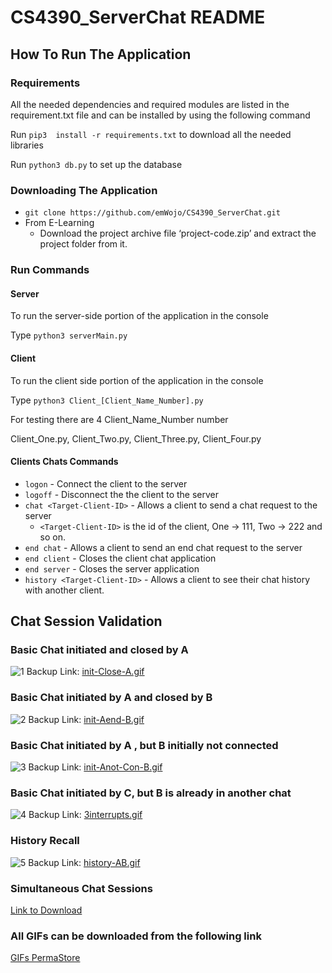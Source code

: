 # CS4390_ServerChat README
## How To Run The Application
### Requirements
All the needed dependencies and required modules  are listed in the requirement.txt file and can be installed by using the following command

Run `pip3  install -r requirements.txt` to download all the needed libraries

Run `python3 db.py` to set up the database

### Downloading The Application
- `git clone https://github.com/emWojo/CS4390_ServerChat.git`
- From E-Learning
   - Download the project archive file ‘project-code.zip’ and extract the project folder from it.


### Run Commands 

#### Server
To run the server-side portion of the application in the console

Type `python3 serverMain.py`

#### Client
To run the client side portion of the application in the console

Type `python3 Client_[Client_Name_Number].py`

For testing there are 4 Client_Name_Number number

Client_One.py, Client_Two.py, Client_Three.py, Client_Four.py

#### Clients Chats Commands
- `logon` - Connect the client to the server
- `logoff` - Disconnect the the client to the server
- `chat <Target-Client-ID>` - Allows a client to send a chat request to the server
   - `<Target-Client-ID>` is the id of the client, One -> 111, Two -> 222 and so on.
- `end chat`  - Allows a client to send an end chat request to the server
- `end client` - Closes the client chat application
- `end server` - Closes the server application
- `history <Target-Client-ID>` - Allows a client to see their chat history with another client.

## Chat Session Validation

### Basic Chat initiated and closed by A
![1](https://github.com/emWojo/CS4390_ServerChat/blob/main/gifs/initCloseA.gif)
Backup Link: [init-Close-A.gif](https://i.postimg.cc/Yq1Cy42Z/init-Close-A.gif)

### Basic Chat initiated by A and closed by B
![2](https://github.com/emWojo/CS4390_ServerChat/blob/main/gifs/initAendB.gif)
Backup Link: [init-Aend-B.gif](https://i.postimg.cc/7YvLV14S/init-Aend-B.gif)

### Basic Chat initiated by A , but B initially not connected
![3](https://github.com/emWojo/CS4390_ServerChat/blob/main/gifs/initAnotConB.gif)
Backup Link: [init-Anot-Con-B.gif](https://i.postimg.cc/JnvzSZkV/init-Anot-Con-B.gif)

### Basic Chat initiated by C, but B is already in another chat
![4](https://github.com/emWojo/CS4390_ServerChat/blob/main/gifs/3interrupts.gif)
Backup Link: [3interrupts.gif](https://i.postimg.cc/k4B5jfDv/3interrupts.gif)

### History Recall
![5](https://github.com/emWojo/CS4390_ServerChat/blob/main/gifs/historyAB.gif)
Backup Link: [history-AB.gif](https://i.postimg.cc/P5T5GtPx/history-AB.gif)

### Simultaneous Chat Sessions
[Link to Download](https://drive.google.com/file/d/1uRbGrFz3BqiixAp5JABIjKXJSvS3caqr/view?usp=sharing)

### All GIFs can be downloaded from the following link
[GIFs PermaStore](https://drive.google.com/drive/folders/1p2gQRS_eCdHSbtNXnFoIV5Ht92fOMUA6?usp=sharing)
